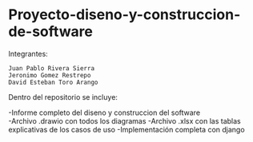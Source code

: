 # Proyecto-diseno-y-construccion-de-software

Integrantes:
```
Juan Pablo Rivera Sierra
Jeronimo Gomez Restrepo 
David Esteban Toro Arango
```
Dentro del repositorio se incluye:

-Informe completo del diseno y construccion del software  
-Archivo .drawio con todos los diagramas
-Archivo .xlsx con las tablas explicativas de los casos de uso
-Implementación completa con django
